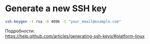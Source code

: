 Generate a new SSH key
======================

```bash
ssh-keygen -t rsa -b 4096 -C "your_email@example.com"
```

Подробности:  
https://help.github.com/articles/generating-ssh-keys/#platform-linux

